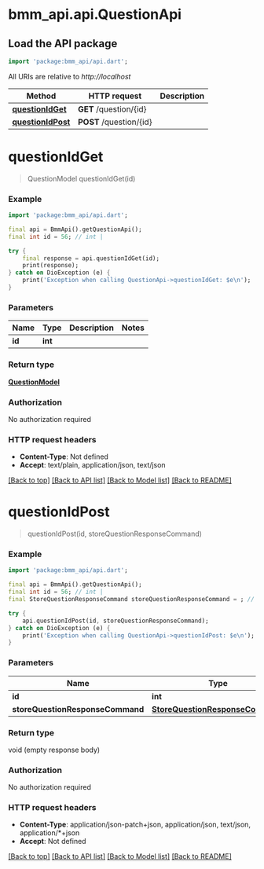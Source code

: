 # bmm_api.api.QuestionApi

## Load the API package
```dart
import 'package:bmm_api/api.dart';
```

All URIs are relative to *http://localhost*

Method | HTTP request | Description
------------- | ------------- | -------------
[**questionIdGet**](QuestionApi.md#questionidget) | **GET** /question/{id} | 
[**questionIdPost**](QuestionApi.md#questionidpost) | **POST** /question/{id} | 


# **questionIdGet**
> QuestionModel questionIdGet(id)



### Example
```dart
import 'package:bmm_api/api.dart';

final api = BmmApi().getQuestionApi();
final int id = 56; // int | 

try {
    final response = api.questionIdGet(id);
    print(response);
} catch on DioException (e) {
    print('Exception when calling QuestionApi->questionIdGet: $e\n');
}
```

### Parameters

Name | Type | Description  | Notes
------------- | ------------- | ------------- | -------------
 **id** | **int**|  | 

### Return type

[**QuestionModel**](QuestionModel.md)

### Authorization

No authorization required

### HTTP request headers

 - **Content-Type**: Not defined
 - **Accept**: text/plain, application/json, text/json

[[Back to top]](#) [[Back to API list]](../README.md#documentation-for-api-endpoints) [[Back to Model list]](../README.md#documentation-for-models) [[Back to README]](../README.md)

# **questionIdPost**
> questionIdPost(id, storeQuestionResponseCommand)



### Example
```dart
import 'package:bmm_api/api.dart';

final api = BmmApi().getQuestionApi();
final int id = 56; // int | 
final StoreQuestionResponseCommand storeQuestionResponseCommand = ; // StoreQuestionResponseCommand | 

try {
    api.questionIdPost(id, storeQuestionResponseCommand);
} catch on DioException (e) {
    print('Exception when calling QuestionApi->questionIdPost: $e\n');
}
```

### Parameters

Name | Type | Description  | Notes
------------- | ------------- | ------------- | -------------
 **id** | **int**|  | 
 **storeQuestionResponseCommand** | [**StoreQuestionResponseCommand**](StoreQuestionResponseCommand.md)|  | [optional] 

### Return type

void (empty response body)

### Authorization

No authorization required

### HTTP request headers

 - **Content-Type**: application/json-patch+json, application/json, text/json, application/*+json
 - **Accept**: Not defined

[[Back to top]](#) [[Back to API list]](../README.md#documentation-for-api-endpoints) [[Back to Model list]](../README.md#documentation-for-models) [[Back to README]](../README.md)

